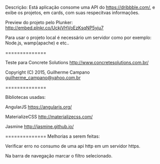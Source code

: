 
Descrição:
Está aplicação consome uma API do https://dribbble.com/, e exibe os projetos, em cards, com suas respecitvas informações. 

Preview do projeto pelo Plunker: 
http://embed.plnkr.co/UckjVHVoEzKsqNP5yju7

Para usar o projeto local é necessário um servidor como por exemplo:
Node.js, wamp(apache) e etc..


==============

Teste para Concrete Solutions http://www.concretesolutions.com.br/

Copyright (C) 2015, Guilherme Campano <guilherme_campano@yahoo.com.br>

==============

Bibliotecas usadas:

AngularJS https://angularjs.org/

MaterializeCSS http://materializecss.com/

Jasmine http://jasmine.github.io/

==============
Melhorias a serem feitas:

Verificar erro no consumo de uma api http em um servidor https.

Na barra de navegação marcar o filtro selecionado.

